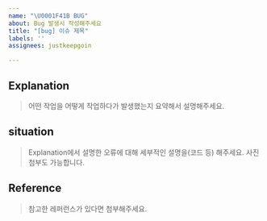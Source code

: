 ```yaml
---
name: "\U0001F41B BUG"
about: Bug 발생시 작성해주세요
title: "[bug] 이슈 제목"
labels: ''
assignees: justkeepgoin

---
```


## Explanation

> 어떤 작업을 어떻게 작업하다가 발생했는지 요약해서 설명해주세요.

## situation

> Explanation에서 설명한 오류에 대해 세부적인 설명을(코드 등) 해주세요. 사진 첨부도 가능합니다.


## Reference

>참고한 레퍼런스가 있다면 첨부해주세요.
